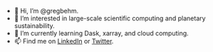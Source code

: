 - 👋 Hi, I’m @gregbehm.
- 👀 I’m interested in large-scale scientific computing and planetary sustainability.
- 🌱 I’m currently learning Dask, xarray, and cloud computing.
- 📫 Find me on [LinkedIn](https://www.linkedin.com/in/gregbehm/) or [Twitter](https://twitter.com/gregbehm).

<!---
gregbehm/gregbehm is a ✨ special ✨ repository because its `README.md` (this file) appears on your GitHub profile.
You can click the Preview link to take a look at your changes.
--->
